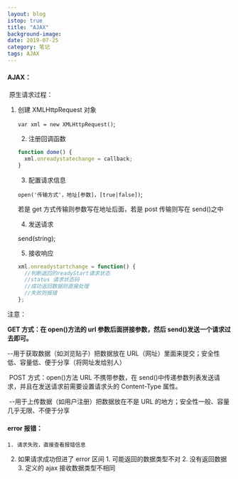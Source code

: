 ```yaml
---
layout: blog
istop: true
title: "AJAX"
background-image:
date: 2019-07-25
category: 笔记
tags: AJAX
---
```


#### AJAX：

​ 原生请求过程：

1.  创建 XMLHttpRequest 对象

    `var xml = new XMLHttpRequest()`;

    2.  注册回调函数

    ```js
    function dome() {
      xml.onreadystatechange = callback;
    }
    ```

    3.  配置请求信息

    `open('传输方式'，地址[参数]，[true|false])`;

    若是 get 方式传输则参数写在地址后面，若是 post 传输则写在 send()之中

    4.  发送请求

    send(string);

    5.  接收响应

    ```js
    xml.onreadystartchange = function() {
      //判断返回的readyStart请求状态
      //status 请求状态码
      //成功返回数据则直接处理
      //失败则报错
    };
    ```

注意：

**GET 方式：在 open()方法的 url 参数后面拼接参数，然后 send()发送一个请求过去即可。**

--用于获取数据（如浏览贴子）把数据放在 URL（网址）里面来提交；安全性低、容量低、便于分享（将网址发给别人）

​ POST 方式：open()方法 URL 不携带参数，在 send()中传递参数列表发送请求，并且在发送请求前需要设置请求头的 Content-Type 属性。

​ --用于上传数据（如用户注册）把数据放在不是 URL 的地方；安全性一般、容量几乎无限、不便于分享

#### error 报错：

    1. 请求失败，直接查看报错信息

2. 如果请求成功但进了 error 区间 1. 可能返回的数据类型不对 2. 没有返回数据 3. 定义的 ajax 接收数据类型不相同
